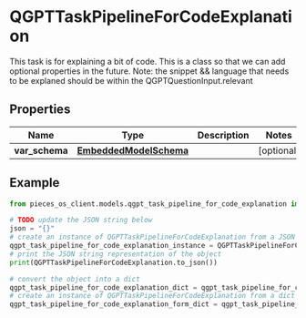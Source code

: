 # QGPTTaskPipelineForCodeExplanation

This task is for explaining a bit of code.  This is a class so that we can add optional properties in the future.  Note: the snippet && language that needs to be explaned should be within the QGPTQuestionInput.relevant

## Properties

Name | Type | Description | Notes
------------ | ------------- | ------------- | -------------
**var_schema** | [**EmbeddedModelSchema**](EmbeddedModelSchema) |  | [optional] 

## Example

```python
from pieces_os_client.models.qgpt_task_pipeline_for_code_explanation import QGPTTaskPipelineForCodeExplanation

# TODO update the JSON string below
json = "{}"
# create an instance of QGPTTaskPipelineForCodeExplanation from a JSON string
qgpt_task_pipeline_for_code_explanation_instance = QGPTTaskPipelineForCodeExplanation.from_json(json)
# print the JSON string representation of the object
print(QGPTTaskPipelineForCodeExplanation.to_json())

# convert the object into a dict
qgpt_task_pipeline_for_code_explanation_dict = qgpt_task_pipeline_for_code_explanation_instance.to_dict()
# create an instance of QGPTTaskPipelineForCodeExplanation from a dict
qgpt_task_pipeline_for_code_explanation_form_dict = qgpt_task_pipeline_for_code_explanation.from_dict(qgpt_task_pipeline_for_code_explanation_dict)
```



